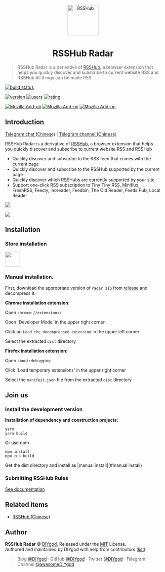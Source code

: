 <p align="center">
<img src="https://i.loli.net/2019/04/23/5cbeb7e41414c.png" alt="RSSHub" width="100">
</p>
<h1 align="center">RSSHub Radar</h1>

> RSSHub Radar is a derivative of [RSSHub](https://github.com/DIYgod/RSSHub), a browser extension that helps you quickly discover and subscribe to current website RSS and RSSHub
> All things can be made RSS

[![build status](https://img.shields.io/travis/DIYgod/RSSHub-Radar/master.svg?style=flat-square)](https://travis-ci.org/DIYgod/RSSHub-Radar)

[![version](https://img.shields.io/chrome-web-store/v/kefjpfngnndepjbopdmoebkipbgkggaa.svg?style=flat-square)](https://chrome.google.com/webstore/detail/kefjpfngnndepjbopdmoebkipbgkggaa)
[![users](https://img.shields.io/chrome-web-store/users/kefjpfngnndepjbopdmoebkipbgkggaa.svg?style=flat-square)](https://chrome.google.com/webstore/detail/kefjpfngnndepjbopdmoebkipbgkggaa)
[![rating](https://img.shields.io/chrome-web-store/rating/kefjpfngnndepjbopdmoebkipbgkggaa.svg?style=flat-square)](https://chrome.google.com/webstore/detail/kefjpfngnndepjbopdmoebkipbgkggaa)

[![Mozilla Add-on](https://img.shields.io/amo/v/rsshub-radar-en?style=flat-square)](https://addons.mozilla.org/en-US/firefox/addon/rsshub-radar-en/)
[![Mozilla Add-on](https://img.shields.io/amo/users/rsshub-radar-en?color=%2344cc11&style=flat-square)](https://addons.mozilla.org/en-US/firefox/addon/rsshub-radar-en/)
[![Mozilla Add-on](https://img.shields.io/amo/rating/rsshub-radar-en?style=flat-square)](https://addons.mozilla.org/en-US/firefox/addon/rsshub-radar-en/)

## Introduction

[Telegram chat (Chinese)](https://t.me/rsshub) | [Telegram channel (Chinese)](https://t.me/awesomeRSSHub)

RSSHub Radar is a derivative of [RSSHub](https://github.com/DIYgod/RSSHub), a browser extension that helps you quickly discover and subscribe to current website RSS and RSSHub

- Quickly discover and subscribe to the RSS feed that comes with the current page
- Quickly discover and subscribe to the RSSHub supported by the current page
- Quickly discover which RSSHubs are currently supported by your site
- Support one-click RSS subscription to Tiny Tiny RSS, Miniflux, FreshRSS, Feedly, Inoreader, Feedbin, The Old Reader, Feeds.Pub, Local Reader

![](https://addons.cdn.mozilla.net/user-media/previews/full/238/238492.png?modified=1590345070)

![](https://addons.cdn.mozilla.net/user-media/previews/full/237/237641.png?modified=1590345064)

## Installation

### Store installation

<!-- <a href="https://chrome.google.com/webstore/detail/kefjpfngnndepjbopdmoebkipbgkggaa"><img src="https://raw.githubusercontent.com/alrra/browser-logos/master/src/chrome/chrome_128x128.png" width="48" /></a> -->
<!-- <a href="https://microsoftedge.microsoft.com/addons/detail/gangkeiaobmjcjokiofpkfpcobpbmnln"><img src="https://raw.githubusercontent.com/alrra/browser-logos/master/src/edge/edge_128x128.png" width="48" /></a> -->
<a href="https://addons.mozilla.org/en-US/firefox/addon/rsshub-radar-en/"><img src="https://raw.githubusercontent.com/alrra/browser-logos/master/src/firefox/firefox_128x128.png" width="48" /></a>

### Manual installation.

First, download the appropriate version of `radar.zip` from [release](https://github.com/synchrone/RSSHub-Radar/releases) and decompress it.

**Chrome installation extension:**

Open `chrome://extensions/`

Open `Developer Mode' in the upper right corner.

Click on `Load the decompressed extension` in the upper left corner.

Select the extracted `dist` directory

**Firefox installation extension:**

Open `about:debugging`

Click `Load temporary extensions' in the upper right corner

Select the `manifest.json` file from the extracted `dist` directory

## Join us

### Install the development version

**Installation of dependency and construction projects:**


```
yarn
yarn build
```

Or use npm

```
npm install
npm run build
```
    
Get the dist directory and install as [manual install](#manual install)
    
### Submitting RSSHub Rules

[See documentation](https://docs.rsshub.app/en/joinus/#submit-new-rss-rule)

## Related items

-   [RSSHub (Chinese)](https://github.com/DIYgod/RSSHub)

## Author

**RSSHub Radar** © [DIYgod](https://github.com/DIYgod), Released under the [MIT](./LICENSE) License.<br>
Authored and maintained by DIYgod with help from contributors ([list](https://github.com/DIYgod/RSSHub-radar/contributors)).

> Blog [@DIYgod](https://diygod.me) · GitHub [@DIYgod](https://github.com/DIYgod) · Twitter [@DIYgod](https://twitter.com/DIYgod) · Telegram Channel [@awesomeDIYgod](https://t.me/awesomeDIYgod)
